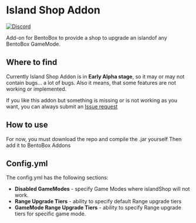 # Island Shop Addon
[![Discord](https://img.shields.io/discord/272499714048524288.svg?logo=discord)](https://discord.bentobox.world)

Add-on for BentoBox to provide a shop to upgrade an islandof any BentoBox GameMode.

## Where to find

Currently Island Shop Addon is in **Early Alpha stage**, so it may or may not contain bugs... a lot of bugs. Also it means, that some features are not working or implemented.

If you like this addon but something is missing or is not working as you want, you can always submit an [Issue request](https://github.com/Guillaume-Lebegue/IslandShop/issues)

## How to use

For now, you must download the repo and compile the .jar yourself
Then add it to BentoBox Addons

## Config.yml

The config.yml has the following sections:

* **Disabled GameModes** - specify Game Modes where islandShop will not work.
* **Range Upgrade Tiers** - ability to specify default Range upgrade tiers
* **GameMode Range Upgrade Tiers** - ability to specify Range upgrade tiers for specific game mode.
